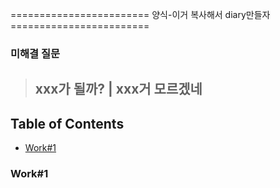 ======================== 양식-이거 복사해서 diary만들자 ========================

### 미해결 질문
> ## xxx가 될까? | xxx거 모르겠네

## Table of Contents
- [Work#1](#Work#1)

### Work#1




